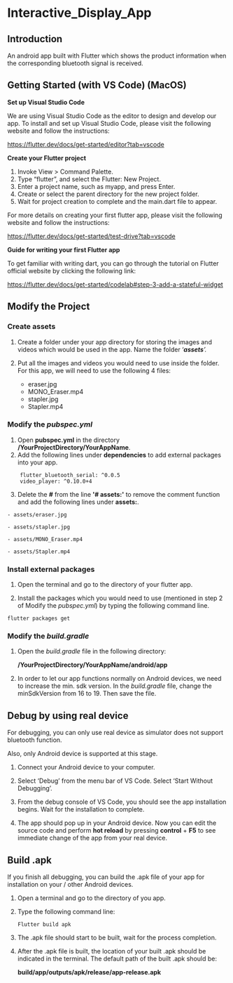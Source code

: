 # Interactive_Display_App

## Introduction

An android app built with Flutter which shows the product information when the corresponding bluetooth signal is received.


## Getting Started (with VS Code) (MacOS)

**Set up Visual Studio Code**

We are using Visual Studio Code as the editor to design and develop our app. To install and set up Visual Studio Code, please visit the following website and follow the instructions:

https://flutter.dev/docs/get-started/editor?tab=vscode


**Create your Flutter project**

1.  Invoke View > Command Palette.
2.  Type “flutter”, and select the Flutter: New Project.
3.  Enter a project name, such as  myapp, and press Enter.
4.  Create or select the parent directory for the new project folder.
5.  Wait for project creation to complete and the  main.dart  file to appear.

For more details on creating your first flutter app, please visit the following website and follow the instructions:

https://flutter.dev/docs/get-started/test-drive?tab=vscode

**Guide for writing your first Flutter app**

To get familiar with writing dart, you can go through the tutorial on Flutter official website by clicking the following link:

https://flutter.dev/docs/get-started/codelab#step-3-add-a-stateful-widget

## Modify the Project

### Create assets

1. Create a folder under your app directory for storing the images and videos which would be used in the app. Name the folder ‘**_assets_**_’._

2. Put all the images and videos you would need to use inside the folder. For this app, we will need to use the following 4 files:
	- eraser.jpg
	- MONO_Eraser.mp4
	- stapler.jpg
	- Stapler.mp4

### Modify the _pubspec.yml_
1. Open **pubspec.yml** in the directory **/YourProjectDirectory/YourAppName**.
2. Add the following lines under **dependencies** to add external packages into your app.
```
    flutter_bluetooth_serial: ^0.0.5
    video_player: ^0.10.0+4
```

3. Delete the **#** from the line **'# assets:'** to remove the comment function and add the following lines under **assets:**.
```
- assets/eraser.jpg

- assets/stapler.jpg

- assets/MONO_Eraser.mp4

- assets/Stapler.mp4
```
### Install external packages

1. Open the terminal and go to the directory of your flutter app.

2. Install the packages which you would need to use (mentioned in step 2 of Modify the _pubspec.yml_)  by typing the following command line.
```
flutter packages get
```
### Modify the _build.gradle_

1. Open the _build.gradle_ file in the following directory:

   **/YourProjectDirectory/YourAppName/android/app**
2. In order to let our app functions normally on Android devices, we need to increase the min. sdk version. In the _build.gradle_ file, change the minSdkVersion from 16 to 19. Then save the file.

## Debug by using real device

For debugging, you can only use real device as simulator does not support bluetooth function.

Also, only Android device is supported at this stage.

1. Connect your Android device to your computer.

2. Select ‘Debug’ from the menu bar of VS Code. Select ‘Start Without Debugging’.
3. From the debug console of VS Code, you should see the app installation begins. Wait for the installation to complete.
4. The app should pop up in your Android device. Now you can edit the source code and perform **hot reload** by pressing **control** + **F5** to see immediate change of the app from your real device.

## Build .apk

If you finish all debugging, you can build the .apk file of your app for installation on your / other Android devices.

1.  Open a terminal and go to the directory of you app.
2.  Type the following command line:
     ```
    Flutter build apk
    ```
3. The .apk file should start to be built, wait for the process completion.

4. After the .apk file is built, the location of your built .apk should be indicated in the terminal. The default path of the built .apk should be:

   **build/app/outputs/apk/release/app-release.apk**
